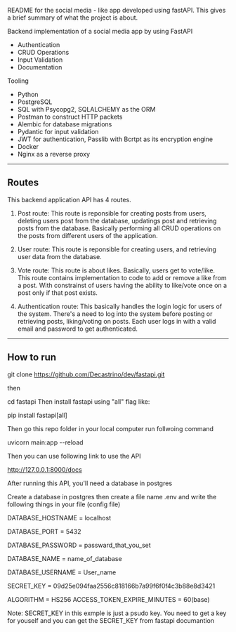 README for the social media - like app developed using fastAPI. This gives a brief summary of what the project is about.

Backend implementation of a social media app by using FastAPI

- Authentication
- CRUD Operations
- Input Validation
- Documentation

Tooling

- Python
- PostgreSQL
- SQL with Psycopg2, SQLALCHEMY as the ORM
- Postman to construct HTTP packets
- Alembic for database migrations
- Pydantic for input validation
- JWT for authentication, Passlib with Bcrtpt as its encryption engine
- Docker
- Nginx as a reverse proxy

---

## Routes

This backend application API has 4 routes.

1. Post route:
   This route is reponsible for creating posts from users, deleting users post from the database, updatings post and retrieving posts from the database.
   Basically performing all CRUD operations on the posts from different users of the application.

2. User route:
   This route is reponsible for creating users, and retrieving user data from the database.

3. Vote route:
   This route is about likes. Basically, users get to vote/like. This route contains implementation to code to add or remove a like from a post.
   With constrainst of users having the ability to like/vote once on a post only if that post exists.

4. Authentication route:
   This basically handles the login logic for users of the system. There's a need to log into the system before posting or retrieving posts, liking/voting on posts.
   Each user logs in with a valid email and password to get authenticated.

---

## How to run

git clone https://github.com/Decastrino/dev/fastapi.git

then

cd fastapi
Then install fastapi using "all" flag like:

pip install fastapi[all]

Then go this repo folder in your local computer run follwoing command

uvicorn main:app --reload

Then you can use following link to use the API

http://127.0.0.1:8000/docs

After running this API, you'll need a database in postgres

Create a database in postgres then create a file name .env and write the following things in your file (config file)

DATABASE_HOSTNAME = localhost

DATABASE_PORT = 5432

DATABASE_PASSWORD = passward_that_you_set

DATABASE_NAME = name_of_database

DATABASE_USERNAME = User_name

SECRET_KEY = 09d25e094faa2556c818166b7a99f6f0f4c3b88e8d3421

ALGORITHM = HS256
ACCESS_TOKEN_EXPIRE_MINUTES = 60(base)

Note: SECRET_KEY in this exmple is just a psudo key. You need to get a key for youself and you can get the SECRET_KEY from fastapi documantion
